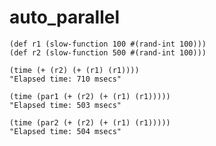 # auto_parallel

    (def r1 (slow-function 100 #(rand-int 100)))
    (def r2 (slow-function 500 #(rand-int 100)))

    (time (+ (r2) (+ (r1) (r1))))
    "Elapsed time: 710 msecs"

    (time (par1 (+ (r2) (+ (r1) (r1)))))
    "Elapsed time: 503 msecs"

    (time (par2 (+ (r2) (+ (r1) (r1)))))
    "Elapsed time: 504 msecs"
